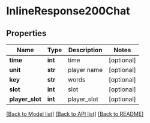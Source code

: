 # InlineResponse200Chat

## Properties
Name | Type | Description | Notes
------------ | ------------- | ------------- | -------------
**time** | **int** | time | [optional] 
**unit** | **str** | player name | [optional] 
**key** | **str** | words | [optional] 
**slot** | **int** | slot | [optional] 
**player_slot** | **int** | player_slot | [optional] 

[[Back to Model list]](../README.md#documentation-for-models) [[Back to API list]](../README.md#documentation-for-api-endpoints) [[Back to README]](../README.md)


